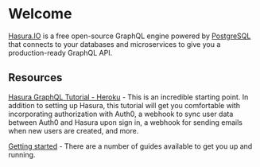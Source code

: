 # Welcome

[Hasura.IO](https://hasura.io) is a free open-source GraphQL engine powered by [PostgreSQL](https://www.postgresql.org) that connects to your databases and microservices to give you a production-ready GraphQL API.

## Resources

[Hasura GraphQL Tutorial - Heroku](https://learn.hasura.io/graphql/hasura/introduction) - This is an incredible starting point. In addition to setting up Hasura, this tutorial will get you comfortable with incorporating authorization with Auth0, a webhook to sync user data between Auth0 and Hasura upon sign in, a webhook for sending emails when new users are created, and more.

[Getting started](https://docs.hasura.io/1.0/graphql/manual/getting-started/index.html) - There are a number of guides available to get you up and running.
